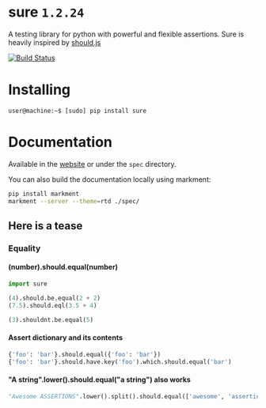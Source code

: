 # sure `1.2.24`

A testing library for python with powerful and flexible assertions. Sure is heavily inspired by [should.js](https://github.com/visionmedia/should.js/)

[![Build Status](https://travis-ci.org/gabrielfalcao/sure.png?branch=master)](https://travis-ci.org/gabrielfalcao/sure)

# Installing

    user@machine:~$ [sudo] pip install sure


# Documentation

Available in the [website](http://falcao.it/sure) or under the `spec` directory.

You can also build the documentation locally using markment:

```bash
pip install markment
markment --server --theme=rtd ./spec/
```


## Here is a tease

### Equality

#### (number).should.equal(number)

```python
import sure

(4).should.be.equal(2 + 2)
(7.5).should.eql(3.5 + 4)

(3).shouldnt.be.equal(5)
```

#### Assert dictionary and its contents

```python
{'foo': 'bar'}.should.equal({'foo': 'bar'})
{'foo': 'bar'}.should.have.key('foo').which.should.equal('bar')
```

#### "A string".lower().should.equal("a string") also works

```python
"Awesome ASSERTIONS".lower().split().should.equal(['awesome', 'assertions'])
```
